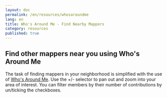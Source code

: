 ```yaml
---
layout: doc
permalink: /en/resources/whosaroundme
lang: en
title: Who's Around Me - Find Nearby Mappers
category: resources
published: true
---
```


## Find other mappers near you using Who's Around Me

The task of finding mappers in your neighborhood is simplified with the use of [Who's Around Me](http://resultmaps.neis-one.org/oooc). Use the +/- selector to pan out and zoom into your area of interest. You can filter members by their number of contributions by un/ticking the checkboxes. 
